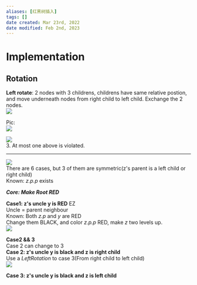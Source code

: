 ```yaml
---
aliases: [红黑树插入]
tags: []
date created: Mar 23rd, 2022
date modified: Feb 2nd, 2023
---
```


# Implementation

## Rotation
**Left rotate**: 2 nodes with 3 childrens, childrens have same relative postion, and move underneath nodes from right child to left child. Exchange the 2 nodes.  
![](https://s2.loli.net/2022/03/17/eUDub1xCtgEa4Nl.png)

Pic:  
![](https://s2.loli.net/2022/03/17/v7bPs3Al6CJXRpF.png)

![](https://s2.loli.net/2022/03/17/1cdhUVsznaRpoAB.png)  
3. At most one above is violated.
___
![](https://s2.loli.net/2022/03/17/fG8xQmsp763VuXi.png)  
There are 6 cases, but 3 of them are symmetric(z's parent is a left child or right child)  
Known: *z.p.p* exists 

***Core: Make Root RED***

**Case1: z's uncle y is RED** EZ  
Uncle = parent neighbour  
Known: Both *z.p* and *y* are RED  
Change them BLACK, and color *z.p.p* RED, make *z* two levels up.  
![](https://s2.loli.net/2022/03/18/cGNoWEjYXItrKsS.png)


**Case2 && 3**  
Case 2 can change to 3  
**Case 2: z's uncle y is black and z is right child**  
Use a *LeftRotation* to case 3(From right child to left child)  
![](https://s2.loli.net/2022/03/18/CyevFta85u7TIEQ.png)
 
**Case 3: z's uncle y is black and z is left child**
